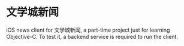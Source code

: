 文学城新闻
==============

iOS news client for 文学城新闻, a part-time project just for learning Objective-C. To test it, a backend service is required to run the client.